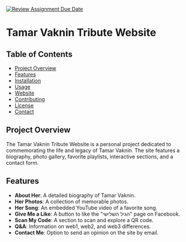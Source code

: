 [![Review Assignment Due Date](https://classroom.github.com/assets/deadline-readme-button-24ddc0f5d75046c5622901739e7c5dd533143b0c8e959d652212380cedb1ea36.svg)](https://classroom.github.com/a/GmyrjvXu)
# Tamar Vaknin Tribute Website

## Table of Contents
- [Project Overview](#project-overview)
- [Features](#features)
- [Installation](#installation)
- [Usage](#usage)
- [Website](#website)
- [Contributing](#contributing)
- [License](#license)
- [Contact](#contact)

## Project Overview
The Tamar Vaknin Tribute Website is a personal project dedicated to commemorating the life and legacy of Tamar Vaknin. The site features a biography, photo gallery, favorite playlists, interactive sections, and a contact form.

## Features
- **About Her**: A detailed biography of Tamar Vaknin.
- **Her Photos**: A collection of memorable photos.
- **Her Song**: An embedded YouTube video of a favorite song.
- **Give Me a Like**: A button to like the "הגיל השלישי" page on Facebook.
- **Scan My Code**: A section to scan and explore a QR code.
- **Q&A**: Information on web1, web2, and web3 differences.
- **Contact Me**: Option to send an opinion on the site by email.
